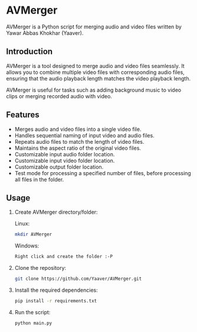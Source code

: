 # AVMerger

AVMerger is a Python script for merging audio and video files written by Yawar Abbas Khokhar (Yaaver).

## Introduction

AVMerger is a tool designed to merge audio and video files seamlessly. It allows you to combine multiple video files with corresponding audio files, ensuring that the audio playback length matches the video playback length.

AVMerger is useful for tasks such as adding background music to video clips or merging recorded audio with video.

## Features

- Merges audio and video files into a single video file.
- Handles sequential naming of input video and audio files.
- Repeats audio files to match the length of video files.
- Maintains the aspect ratio of the original video files.
- Customizable input audio folder location.
- Customizable input video folder location.
- Customizable output folder location.
- Test mode for processing a specified number of files, before processing all files in the folder.

## Usage

1. Create AVMerger directory/folder:
    
    Linux:
    ```bash
    mkdir AVMerger
    ```
    
    Windows:
    ```bash
    Right click and create the folder :-P
    ```
2. Clone the repository:
    ```bash
    git clone https://github.com/Yaaver/AVMerger.git

3. Install the required dependencies:
    ```bash
    pip install -r requirements.txt

4. Run the script:
    ```bash
    python main.py
